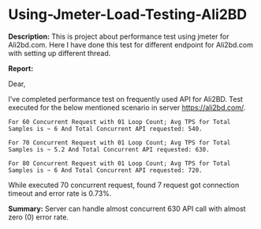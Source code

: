 # Using-Jmeter-Load-Testing-Ali2BD

**Description:**
This is project about performance test using jmeter for Ali2bd.com. Here I have done this test for different endpoint for Ali2bd.com with setting up different thread.

**Report:**

Dear, 

I’ve completed performance test on frequently used API for Ali2BD. 
Test executed for the below mentioned scenario in server https://ali2bd.com/.

`For 60 Concurrent Request with 01 Loop Count; Avg TPS for Total Samples is ~ 6 And Total Concurrent API requested: 540.`

`For 70 Concurrent Request with 01 Loop Count; Avg TPS for Total Samples is ~ 5.2 And Total Concurrent API requested: 630.`

`For 80 Concurrent Request with 01 Loop Count; Avg TPS for Total Samples is ~ 6 And Total Concurrent API requested: 720.`

While executed 70 concurrent request, found  7 request got connection timeout and error rate is 0.73%. 

**Summary:** Server can handle almost concurrent 630 API call with almost zero (0) error rate.
